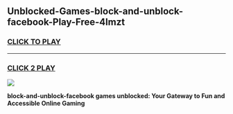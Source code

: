 
## Unblocked-Games-block-and-unblock-facebook-Play-Free-4lmzt
<h3>
<a href="https://premium76.site?title=block-and-unblock-facebook&ref=21A">CLICK TO PLAY</a></h3>
<hr>

<h3>
<a href="https://premium76.site?title=block-and-unblock-facebook&ref=21A">CLICK 2 PLAY</a>
  
</h3>

<a href="https://premium76.site?title=block-and-unblock-facebook&ref=21A"><img src="https://clearcache.store/games.png"></a>


**block-and-unblock-facebook games unblocked: Your Gateway to Fun and Accessible Online Gaming**
